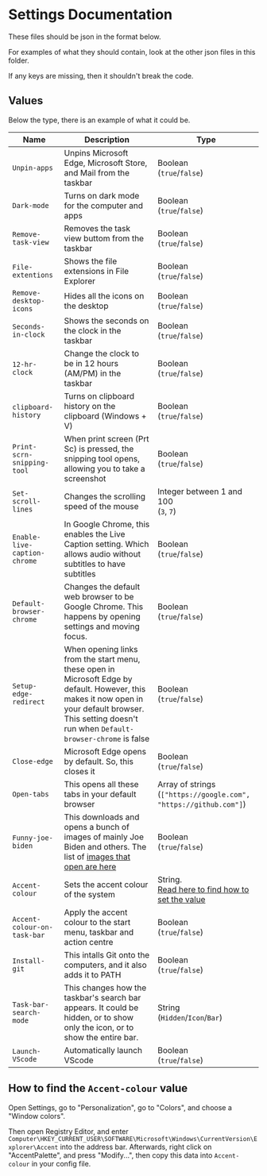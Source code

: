 # Settings Documentation

These files should be json in the format below.

For examples of what they should contain, look at the other json files in this folder.

If any keys are missing, then it shouldn't break the code.

## Values

Below the type, there is an example of what it could be.

| Name | Description | Type |
|--- |--- |--- |
| `Unpin-apps` | Unpins Microsoft Edge, Microsoft Store, and Mail from the taskbar | Boolean<br>(`true`/`false`) |
| `Dark-mode` | Turns on dark mode for the computer and apps | Boolean<br>(`true`/`false`) |
| `Remove-task-view` | Removes the task view buttom from the taskbar | Boolean<br>(`true`/`false`) |
| `File-extentions` | Shows the file extensions in File Explorer | Boolean<br>(`true`/`false`) |
| `Remove-desktop-icons` | Hides all the icons on the desktop | Boolean<br>(`true`/`false`) |
| `Seconds-in-clock` | Shows the seconds on the clock in the taskbar | Boolean<br>(`true`/`false`) |
| `12-hr-clock` | Change the clock to be in 12 hours (AM/PM) in the taskbar | Boolean<br>(`true`/`false`) |
| `clipboard-history` | Turns on clipboard history on the clipboard (Windows + V) | Boolean<br>(`true`/`false`) |
| `Print-scrn-snipping-tool` | When print screen (Prt Sc) is pressed, the snipping tool opens, allowing you to take a screenshot | Boolean<br>(`true`/`false`) |
| `Set-scroll-lines` | Changes the scrolling speed of the mouse | Integer between 1 and 100<br>(`3`, `7`) |
| `Enable-live-caption-chrome` | In Google Chrome, this enables the Live Caption setting. Which allows audio without subtitles to have subtitles | Boolean<br>(`true`/`false`) |
| `Default-browser-chrome` | Changes the default web browser to be Google Chrome. This happens by opening settings and moving focus. | Boolean<br>(`true`/`false`) |
| `Setup-edge-redirect` | When opening links from the start menu, these open in Microsoft Edge by default. However, this makes it now open in your default browser. This setting doesn't run when `Default-browser-chrome` is false | Boolean<br>(`true`/`false`) |
| `Close-edge` | Microsoft Edge opens by default. So, this closes it | Boolean<br>(`true`/`false`) |
| `Open-tabs` | This opens all these tabs in your default browser | Array of strings<br>(`["https://google.com", "https://github.com"]`) |
| `Funny-joe-biden` | This downloads and opens a bunch of images of mainly Joe Biden and others. The list of [images that open are here](https://github.com/likes-gay/win-config/blob/main/photos.txt) | Boolean<br>(`true`/`false`) |
| `Accent-colour` | Sets the accent colour of the system | String.<br>[Read here to find how to set the value](#how-to-find-the-accent-colour-value) |
| `Accent-colour-on-task-bar` | Apply the accent colour to the start menu, taskbar and action centre | Boolean<br>(`true`/`false`) |
| `Install-git` | This intalls Git onto the computers, and it also adds it to PATH | Boolean<br>(`true`/`false`) |
| `Task-bar-search-mode` | This changes how the taskbar's search bar appears. It could be hidden, or to show only the icon, or to show the entire bar. | String<br>(`Hidden`/`Icon`/`Bar`) |
| `Launch-VScode` | Automatically launch VScode | Boolean<br>(`true`/`false`) |

## How to find the `Accent-colour` value

Open Settings, go to "Personalization", go to "Colors", and choose a "Window colors".

Then open Registry Editor, and enter `Computer\HKEY_CURRENT_USER\SOFTWARE\Microsoft\Windows\CurrentVersion\Explorer\Accent` into the address bar.
Afterwards, right click on "AccentPalette", and press "Modify...", then copy this data into `Accent-colour` in your config file.

